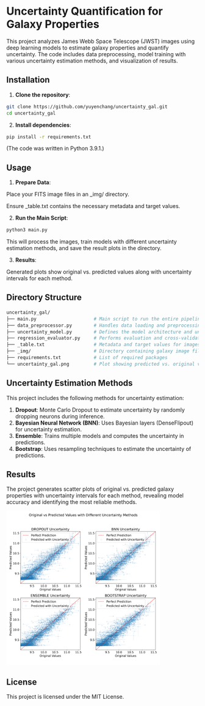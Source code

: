 # Uncertainty Quantification for Galaxy Properties

This project analyzes James Webb Space Telescope (JWST) images using deep learning models to estimate galaxy properties and quantify uncertainty. The code includes data preprocessing, model training with various uncertainty estimation methods, and visualization of results.

## Installation

1. **Clone the repository**:

```bash
git clone https://github.com/yuyenchang/uncertainty_gal.git
cd uncertainty_gal
```

2. **Install dependencies**:

```bash
pip install -r requirements.txt
```

(The code was written in Python 3.9.1.)

## Usage
1. **Prepare Data**:

Place your FITS image files in an _img/ directory.

Ensure _table.txt contains the necessary metadata and target values.

2. **Run the Main Script**:

 ```bash
python3 main.py
```

This will process the images, train models with different uncertainty estimation methods, and save the result plots in the  directory.

3. **Results**:

Generated plots show original vs. predicted values along with uncertainty intervals for each method.

## Directory Structure

 ```graphql
uncertainty_gal/
├── main.py                     # Main script to run the entire pipeline
├── data_preprocessor.py        # Handles data loading and preprocessing
├── uncertainty_model.py        # Defines the model architecture and uncertainty estimation
├── regression_evaluator.py     # Performs evaluation and cross-validation
├── _table.txt                  # Metadata and target values for images
├── _img/                       # Directory containing galaxy image files in FITS format
├── requirements.txt            # List of required packages
└── uncertainty_gal.png         # Plot showing predicted vs. original values with uncertainty
 ```

## Uncertainty Estimation Methods
This project includes the following methods for uncertainty estimation:

1. **Dropout**: Monte Carlo Dropout to estimate uncertainty by randomly dropping neurons during inference.
2. **Bayesian Neural Network (BNN)**: Uses Bayesian layers (DenseFlipout) for uncertainty estimation.
3. **Ensemble**: Trains multiple models and computes the uncertainty in predictions.
4. **Bootstrap**: Uses resampling techniques to estimate the uncertainty of predictions.

## Results

The project generates scatter plots of original vs. predicted galaxy properties with uncertainty intervals for each method, revealing model accuracy and identifying the most reliable methods.

<img src="https://github.com/yuyenchang/uncertainty_gal/blob/main/uncertainty_gal.png" alt="Example Image" style="width:80%;"/>

## License
This project is licensed under the MIT License.
